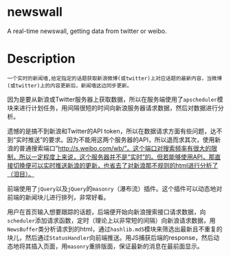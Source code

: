 # newswall
A real-time newswall, getting data from twitter or weibo.

# Description
```
一个实时的新闻墙,给定指定的话题获取新浪微博(或twitter)上对应话题的最新内容，当微博(或twitter)上的内容更新后，新闻墙这边同步更新。
```

因为是要从新浪或Twitter服务器上获取数据，所以在服务端使用了`apscheduler`模块来进行计划任务，用间隔很短的时间向新浪服务器请求数据，然后对数据进行分析。

遗憾的是搞不到新浪和Twitter的API token，所以在数据请求方面有些问题，达不到“实时推送”的要求。因为不能用这两个服务器的API，所以退而求其次，使用新浪的普通搜索端口”http://s.weibo.com/wb/”。这个端口对搜索频率有很大的限制，所以一定程度上来说，这个服务器并不是“实时”的。但若能够使用API，那直接切换便可以实时推送新浪的更新，也省去了对新浪那不规则的html进行分析了（泪目）。

前端使用了`jQuery`以及`jQuery`的`masonry`（瀑布流）插件。这个插件可以动态地对前端的新闻块儿进行排列，非常好看。

用户在首页输入想要跟踪的话题，后端便开始向新浪搜索接口请求数据，向`scheduler`添加请求函数，定时（理论上以非常短的间隔）向新浪请求数据，用`NewsBuffer`类分析请求到的html，通过`hashlib.md5`模块来筛选出最新且不重复的块儿，然后通过`StatusHandler`向前端推送。用JS捕获后端的response，然后动态地将其插入页面，用`masonry`重排版面，保证最新的消息在最前面显示。
